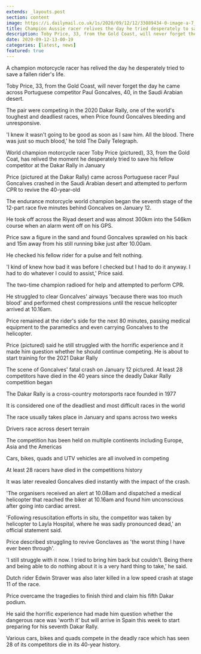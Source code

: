 ```yaml
---
extends: _layouts.post
section: content
image: https://i.dailymail.co.uk/1s/2020/09/12/12/33089434-0-image-a-7_1599909251534.jpg 
title: Champion Aussie racer relives the day he tried desperately to save a fallen riders life 
description: Toby Price, 33, from the Gold Coast, will never forget the day he came across Portuguese competitor Paul Goncalves, 40, in the Saudi Arabian desert. 
date: 2020-09-12-13-00-19 
categories: [latest, news] 
featured: true 
--- 
```

A champion motorcycle racer has relived the day he desperately tried to save a fallen rider's life. 

Toby Price, 33, from the Gold Coast, will never forget the day he came across Portuguese competitor Paul Goncalves, 40, in the Saudi Arabian desert.  

The pair were competing in the 2020 Dakar Rally, one of the world's toughest and deadliest races, when Price found Goncalves bleeding and unresponsive. 

'I knew it wasn't going to be good as soon as I saw him. All the blood. There was just so much blood,' he told The Daily Telegraph.

World champion motorcycle racer Toby Price (pictured), 33, from the Gold Coat, has relived the moment he desperately tried to save his fellow competitor at the Dakar Rally in January 

Price (pictured at the Dakar Rally) came across Portuguese racer Paul Goncalves crashed in the Saudi Arabian desert and attempted to perform CPR to revive the 40-year-old 

The endurance motorcycle world champion began the seventh stage of the 12-part race five minutes behind Goncalves on January 12. 

He took off across the Riyad desert and was almost 300km into the 546km course when an alarm went off on his GPS.  

Price saw a figure in the sand and found Goncalves sprawled on his back and 15m away from his still running bike just after 10.00am. 

He checked his fellow rider for a pulse and felt nothing.  

'I kind of knew how bad it was before I checked but I had to do it anyway. I had to do whatever I could to assist,' Price said. 

The two-time champion radioed for help and attempted to perform CPR.   

He struggled to clear Goncalves' airways 'because there was too much blood' and performed chest compressions until the rescue helicopter arrived at 10.16am.   

Price remained at the rider's side for the next 80 minutes, passing medical equipment to the paramedics and even carrying Goncalves to the helicopter.     

Price (pictured) said he still struggled with the horrific experience and it made him question whether he should continue competing. He is about to start training for the 2021 Dakar Rally

The scene of Goncalves' fatal crash on January 12 pictured. At least 28 competitors have died in the 40 years since the deadly Dakar Rally competition began 

The Dakar Rally is a cross-country motorsports race founded in 1977 

It is considered one of the deadliest and most difficult races in the world 

The race usually takes place in January and spans across two weeks 

Drivers race across desert terrain 

The competition has been held on multiple continents including Europe, Asia and the Americas  

Cars, bikes, quads and UTV vehicles are all involved in competing 

At least 28 racers have died in the competitions history  

It was later revealed Goncalves died instantly with the impact of the crash.

'The organisers received an alert at 10.08am and dispatched a medical helicopter that reached the biker at 10.16am and found him unconscious after going into cardiac arrest. 

'Following resuscitation efforts in situ, the competitor was taken by helicopter to Layla Hospital, where he was sadly pronounced dead,' an official statement said.   

Price described struggling to revive Gonclaves as 'the worst thing I have ever been through'. 

'I still struggle with it now. I tried to bring him back but couldn't. Being there and being able to do nothing about it is a very hard thing to take,' he said. 

Dutch rider Edwin Straver was also later killed in a low speed crash at stage 11 of the race.  

Price overcame the tragedies to finish third and claim his fifth Dakar podium.

He said the horrific experience had made him question whether the dangerous race was 'worth it' but will arrive in Spain this week to start preparing for his seventh Dakar Rally.  

Various cars, bikes and quads compete in the deadly race which has seen 28 of its competitors die in its 40-year history. 


